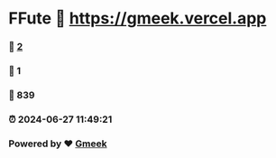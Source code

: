 # FFute :link: https://gmeek.vercel.app 
### :page_facing_up: [2](https://gmeek.vercel.app/tag.html) 
### :speech_balloon: 1 
### :hibiscus: 839 
### :alarm_clock: 2024-06-27 11:49:21 
### Powered by :heart: [Gmeek](https://github.com/Meekdai/Gmeek)

